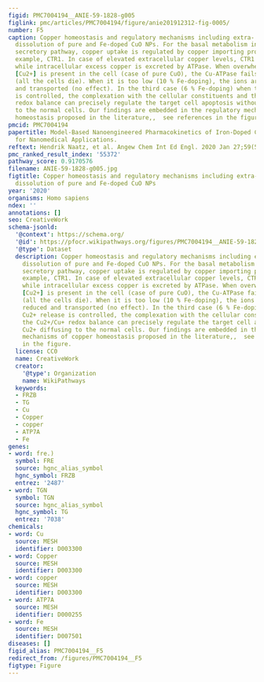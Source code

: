 ```yaml
---
figid: PMC7004194__ANIE-59-1828-g005
figlink: pmc/articles/PMC7004194/figure/anie201912312-fig-0005/
number: F5
caption: Copper homeostasis and regulatory mechanisms including extra‐ and intracellular
  dissolution of pure and Fe‐doped CuO NPs. For the basal metabolism involving the
  secretory pathway, copper uptake is regulated by copper importing proteins, for
  example, CTR1. In case of elevated extracellular copper levels, CTR1 is internalized,
  while intracellular excess copper is excreted by ATPase. When overwhelmingly large
  [Cu2+] is present in the cell (case of pure CuO), the Cu‐ATPase fails to function
  (all the cells die). When it is too low (10 % Fe‐doping), the ions are easily reduced
  and transported (no effect). In the third case (6 % Fe‐doping) when the Cu2+ release
  is controlled, the complexation with the cellular constituents and the Cu2+/Cu+
  redox balance can precisely regulate the target cell apoptosis without Cu2+ diffusing
  to the normal cells. Our findings are embedded in the regulatory mechanisms of copper
  homeostasis proposed in the literature,,  see references in the figure.
pmcid: PMC7004194
papertitle: Model‐Based Nanoengineered Pharmacokinetics of Iron‐Doped Copper Oxide
  for Nanomedical Applications.
reftext: Hendrik Naatz, et al. Angew Chem Int Ed Engl. 2020 Jan 27;59(5):1828-1836.
pmc_ranked_result_index: '55372'
pathway_score: 0.9170576
filename: ANIE-59-1828-g005.jpg
figtitle: Copper homeostasis and regulatory mechanisms including extra‐ and intracellular
  dissolution of pure and Fe‐doped CuO NPs
year: '2020'
organisms: Homo sapiens
ndex: ''
annotations: []
seo: CreativeWork
schema-jsonld:
  '@context': https://schema.org/
  '@id': https://pfocr.wikipathways.org/figures/PMC7004194__ANIE-59-1828-g005.html
  '@type': Dataset
  description: Copper homeostasis and regulatory mechanisms including extra‐ and intracellular
    dissolution of pure and Fe‐doped CuO NPs. For the basal metabolism involving the
    secretory pathway, copper uptake is regulated by copper importing proteins, for
    example, CTR1. In case of elevated extracellular copper levels, CTR1 is internalized,
    while intracellular excess copper is excreted by ATPase. When overwhelmingly large
    [Cu2+] is present in the cell (case of pure CuO), the Cu‐ATPase fails to function
    (all the cells die). When it is too low (10 % Fe‐doping), the ions are easily
    reduced and transported (no effect). In the third case (6 % Fe‐doping) when the
    Cu2+ release is controlled, the complexation with the cellular constituents and
    the Cu2+/Cu+ redox balance can precisely regulate the target cell apoptosis without
    Cu2+ diffusing to the normal cells. Our findings are embedded in the regulatory
    mechanisms of copper homeostasis proposed in the literature,,  see references
    in the figure.
  license: CC0
  name: CreativeWork
  creator:
    '@type': Organization
    name: WikiPathways
  keywords:
  - FRZB
  - TG
  - Cu
  - Copper
  - copper
  - ATP7A
  - Fe
genes:
- word: fre.)
  symbol: FRE
  source: hgnc_alias_symbol
  hgnc_symbol: FRZB
  entrez: '2487'
- word: TGN
  symbol: TGN
  source: hgnc_alias_symbol
  hgnc_symbol: TG
  entrez: '7038'
chemicals:
- word: Cu
  source: MESH
  identifier: D003300
- word: Copper
  source: MESH
  identifier: D003300
- word: copper
  source: MESH
  identifier: D003300
- word: ATP7A
  source: MESH
  identifier: D000255
- word: Fe
  source: MESH
  identifier: D007501
diseases: []
figid_alias: PMC7004194__F5
redirect_from: /figures/PMC7004194__F5
figtype: Figure
---
```

